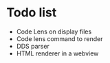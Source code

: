 
# Todo list

* Code Lens on display files
* Code lens command to render
* DDS parser
* HTML renderer in a webview